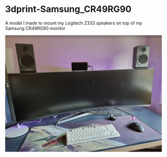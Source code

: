 # 3dprint-Samsung_CR49RG90
A model I made to mount my Logitech Z333 speakers on top of my Samsung CR49RG90 monitor

![Finished product, showing speakers on top of monitor](/Pics/finished-product.png)